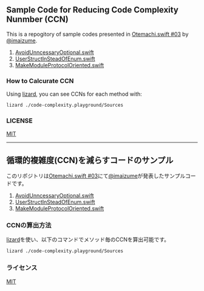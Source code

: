 ## Sample Code for Reducing Code Complexity Nunmber (CCN)

This is a repogitory of sample codes presented in [Otemachi.swift #03](https://nikkei.connpass.com/event/123343/) by [@imaizume](https://github.com/imaizume).

1. [AvoidUnncessaryOptional.swift](https://github.com/imaizume/code-complexity-in-swift/blob/master/code-complexity.playground/Sources/AvoidUnncessaryOptional.swift)
2. [UserStructInSteadOfEnum.swift](https://github.com/imaizume/code-complexity-in-swift/blob/master/code-complexity.playground/Sources/UserStructInSteadOfEnum.swift)
3. [MakeModuleProtocolOriented.swift](https://github.com/imaizume/code-complexity-in-swift/blob/master/code-complexity.playground/Sources/MakeModuleProtocolOriented.swift)

### How to Calcurate CCN

Using [lizard](https://github.com/terryyin/lizard), you can see CCNs for each method with:

```sh
lizard ./code-complexity.playground/Sources
```

### LICENSE

[MIT](https://github.com/imaizume/code-complexity-in-swift/blob/master/LICENSE)

---

## 循環的複雑度(CCN)を減らすコードのサンプル

このリポジトリは[Otemachi.swift #03](https://nikkei.connpass.com/event/123343/)にて[@imaizume](https://github.com/imaizume)が発表したサンプルコードです。

1. [AvoidUnncessaryOptional.swift](https://github.com/imaizume/code-complexity-in-swift/blob/master/code-complexity.playground/Sources/AvoidUnncessaryOptional.swift)
2. [UserStructInSteadOfEnum.swift](https://github.com/imaizume/code-complexity-in-swift/blob/master/code-complexity.playground/Sources/UserStructInSteadOfEnum.swift)
3. [MakeModuleProtocolOriented.swift](https://github.com/imaizume/code-complexity-in-swift/blob/master/code-complexity.playground/Sources/MakeModuleProtocolOriented.swift)

### CCNの算出方法

[lizard](https://github.com/terryyin/lizard)を使い、以下のコマンドでメソッド毎のCCNを算出可能です。

```sh
lizard ./code-complexity.playground/Sources
```

### ライセンス

[MIT](https://github.com/imaizume/code-complexity-in-swift/blob/master/LICENSE)

